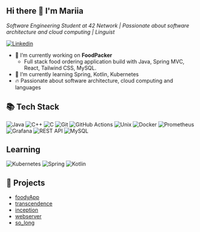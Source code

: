 <h2> Hi there 👋 I'm Mariia </h2>

<p>
 <em> Software Engineering Student at 42 Network | Passionate about software architecture and cloud computing | Linguist </em>
</p>


[![Linkedin](https://img.shields.io/badge/LinkedIn-0077B5?style=for-the-badge&logo=linkedin&logoColor=white)](https://www.linkedin.com/in/mariia-paraskun-57546122b)


- 🔭 I’m currently working on **FoodPacker**
    - Full stack food ordering application build with Java, Spring MVC, React, Tailwind CSS, MySQL.
- 🌱 I’m currently learning Spring, Kotlin, Kubernetes
- 🔥 Passionate about software architecture, cloud computing and languages

## 📚 Tech Stack
![Java](https://img.shields.io/badge/Java-ED8B00?style=for-the-badge&logo=openjdk&logoColor=white) 
![C++](https://img.shields.io/badge/C%2B%2B-00599C?style=for-the-badge&logo=c%2B%2B&logoColor=white) 
![C](https://img.shields.io/badge/c-%2300599C.svg?style=for-the-badge&logo=c&logoColor=white) 
![Git](https://img.shields.io/badge/Git-F05032?style=for-the-badge&logo=git&logoColor=white) 
![GitHub Actions](https://img.shields.io/badge/GitHub%20Actions-2088FF?style=for-the-badge&logo=github-actions&logoColor=white)
![Unix](https://img.shields.io/badge/Unix-FCC624?style=for-the-badge&logo=unix&logoColor=white) 
![Docker](https://img.shields.io/badge/docker-%230db7ed.svg?style=for-the-badge&logo=docker&logoColor=white) 
![Prometheus](https://img.shields.io/badge/Prometheus-E6522C?style=for-the-badge&logo=prometheus&logoColor=white) 
![Grafana](https://img.shields.io/badge/Grafana-F46800?style=for-the-badge&logo=grafana&logoColor=white) 
![REST API](https://img.shields.io/badge/REST%20API-00599C?style=for-the-badge&logo=restapi&logoColor=white)
![MySQL](https://img.shields.io/badge/MySQL-4479A1?style=for-the-badge&logo=mysql&logoColor=white)

## **Learning**
![Kubernetes](https://img.shields.io/badge/kubernetes-%23326ce5.svg?style=for-the-badge&logo=kubernetes&logoColor=white) ![Spring](https://img.shields.io/badge/spring-%236DB33F.svg?style=for-the-badge&logo=spring&logoColor=white) ![Kotlin](https://img.shields.io/badge/kotlin-%230095D5.svg?style=for-the-badge&logo=kotlin&logoColor=white)


<h2>🚀 Projects</h2>

- [foodyApp](https://github.com/mariiamakura/foodPacker.git)
- [transcendence](https://github.com/mariiamakura/transcendence)
- [inception](https://github.com/mariiamakura/inception)
- [webserver](https://github.com/mariiamakura/webserv)
- [so_long](https://github.com/mariiamakura/so_long)
